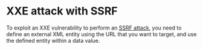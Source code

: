 # XXE attack with SSRF
To exploit an XXE vulnerability to perform an [SSRF attack](https://portswigger.net/web-security/ssrf), you need to define an external XML entity using the URL that you want to target, and use the defined entity within a data value.
